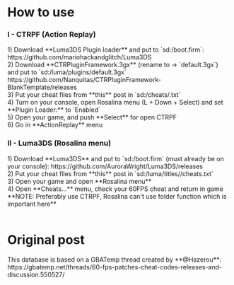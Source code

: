 <h1>How to use</h1>
<h3>I - CTRPF (Action Replay)  </h3>
1) Download **Luma3DS Plugin loader** and put to `sd:/boot.firm`:
https://github.com/mariohackandglitch/Luma3DS<br>
2) Download **CTRPluginFramework.3gx** (rename to -> `default.3gx`) and put to `sd:/luma/plugins/default.3gx`
https://github.com/Nanquitas/CTRPluginFramework-BlankTemplate/releases<br>
3) Put your cheat files from **this** post in `sd:/cheats/<tid>.txt`<br>
4) Turn on your console, open Rosalina menu (L + Down + Select) and set **Plugin Loader:** to `Enabled`<br>
5) Open your game, and push **Select** for open CTRPF<br>
6) Go in **ActionReplay** menu<br>

<h3>II - Luma3DS (Rosalina menu)</h3>
1) Download **Luma3DS** and put to `sd:/boot.firm` (must already be on your console):
https://github.com/AuroraWright/Luma3DS/releases<br>
2) Put your cheat files from **this** post in `sd:/luma/titles/<tid>/cheats.txt`<br>
3) Open your game and open **Rosalina menu**<br>
4) Open **Cheats...** menu, check your 60FPS cheat and return in game<br>
**NOTE: Preferably use CTRPF, Rosalina can't use folder function which is important here**<br><br>


<h1>Original post</h1>
This database is based on a GBATemp thread created by **@Hazerou**:
<br>https://gbatemp.net/threads/60-fps-patches-cheat-codes-releases-and-discussion.550527/
